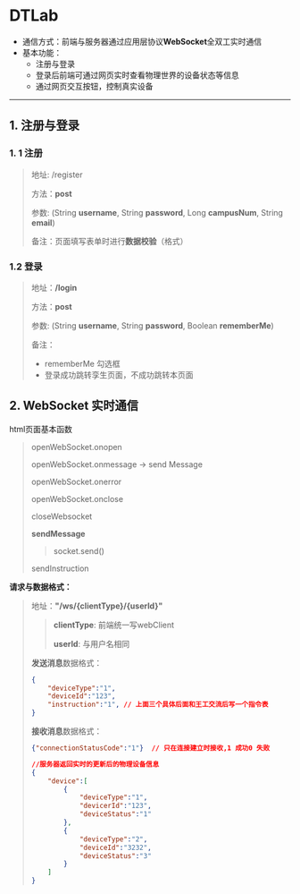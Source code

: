 # DTLab

- 通信方式：前端与服务器通过应用层协议**WebSocket**全双工实时通信
- 基本功能：
  - 注册与登录
  - 登录后前端可通过网页实时查看物理世界的设备状态等信息
  - 通过网页交互按钮，控制真实设备

---



## 1. 注册与登录 

### 1. 1 注册

> 地址:  /register
>
> 方法：**post**
>
> 参数:  (String **username**, String **password**, Long **campusNum**, String **email**)
>
> 备注：页面填写表单时进行**数据校验**（格式）



### 1.2 登录

> 地址：**/login**
>
> 方法：**post**
>
> 参数: (String **username**, String **password**, Boolean **rememberMe**)
>
> 备注：
>
> - rememberMe 勾选框
> - 登录成功跳转孪生页面，不成功跳转本页面



## 2. WebSocket 实时通信

html页面基本函数

> openWebSocket.onopen
>
> openWebSocket.onmessage -> send Message
>
> openWebSocket.onerror
>
> openWebSocket.onclose
>
> closeWebsocket
>
> **sendMessage**
>
> > socket.send()
>
> sendInstruction

**请求与数据格式：**

> 地址：**"/ws/{clientType}/{userId}"**
>
> > **clientType**:  前端统一写webClient
> >
> > **userId**: 与用户名相同
>
> **发送消息**数据格式：
>
> ```json
> {
>     "deviceType":"1",
>     "deviceId":"123",
>     "instruction":"1", // 上面三个具体后面和王工交流后写一个指令表
> }
> ```
>
> **接收消息**数据格式：
>
> ```json
> {"connectionStatusCode":"1"}  // 只在连接建立时接收,1 成功0 失败
> ```
>
> ```json
> //服务器返回实时的更新后的物理设备信息
> {
>     "device":[
>         {
>             "deviceType":"1",
>             "devicerId":"123",
>             "deviceStatus":"1"
>         },
>         {
>             "deviceType":"2",
>             "deviceId":"3232",
>             "deviceStatus":"3"
>         }
>     ]
> }
> ```

